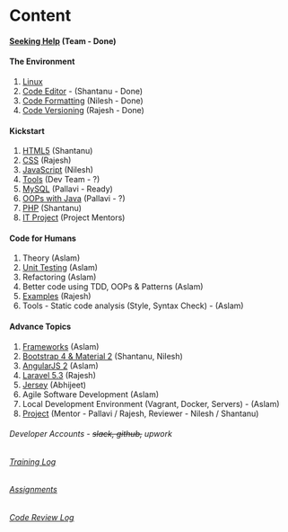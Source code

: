# Content
#### [Seeking Help](help.md) (Team - Done)

#### The Environment
1. [Linux](linux.md)
2. [Code Editor](code-editor.md) - (Shantanu - Done)
3. [Code Formatting](code-formatting.md) (Nilesh - Done)
4. [Code Versioning](code-versioning.md) (Rajesh - Done)

#### Kickstart
1. [HTML5](html.md) (Shantanu)
2. [CSS](css.md) (Rajesh)
3. [JavaScript](javascript.md) (Nilesh)
4. [Tools](dev-tools.md) (Dev Team - ?)
5. [MySQL](mysql.md) (Pallavi - Ready)
6. [OOPs with Java](oops.md) (Pallavi - ?)
7. [PHP](php.md) (Shantanu)
8. [IT Project](it-projects.md) (Project Mentors)

#### Code for Humans
1. Theory (Aslam)
2. [Unit Testing](testing.md) (Aslam)
3. Refactoring (Aslam)
4. Better code using TDD, OOPs & Patterns (Aslam)
5. [Examples](code.md) (Rajesh)
6. Tools - Static code analysis (Style, Syntax Check) - (Aslam)

#### Advance Topics
1. [Frameworks](frameworks.md) (Aslam)
2. [Bootstrap 4 & Material 2](bs-md.md) (Shantanu, Nilesh)
3. [AngularJS 2](angular2.md) (Aslam)
4. [Laravel 5.3](laravel.md) (Rajesh)
5. [Jersey](jersey.md) (Abhijeet)
6. Agile Software Development (Aslam)
7. Local Development Environment (Vagrant, Docker, Servers) - (Aslam)
8. [Project](project.md) (Mentor - Pallavi / Rajesh, Reviewer - Nilesh / Shantanu)


###### Developer Accounts - ~~slack, github,~~ upwork
###### [Training Log](training-log.md)
###### [Assignments](assignments.md)
###### [Code Review Log](code-review-log.md)

